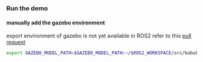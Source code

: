 ### Run the demo
#### manually add the gazebo environment 
export environment of gazebo is not yet available in ROS2 refer to this [pull request](https://github.com/ros-simulation/gazebo_ros_pkgs/pull/925)
```bash
export GAZEBO_MODEL_PATH=$GAZEBO_MODEL_PATH:~/$ROS2_WORKSPACE/src/kobuki_gazebo_demo/models
```
